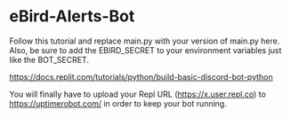 # eBird-Alerts-Bot

Follow this tutorial and replace main.py with your version of main.py here. Also, be sure to add the EBIRD_SECRET to your environment variables just like the BOT_SECRET.

https://docs.replit.com/tutorials/python/build-basic-discord-bot-python

You will finally have to upload your Repl URL (https://x.user.repl.co) to https://uptimerobot.com/ in order to keep your bot running.
